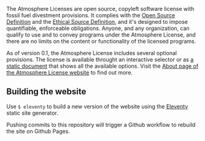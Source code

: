 The Atmosphere Licenses are open source, copyleft software license with fossil fuel divestment provisions. It complies with the [Open Source Definition](https://opensource.org/osd) and the [Ethical Source Definition](https://ethicalsource.dev/definition/), and it's designed to impose quantifiable, enforceable obligations. Anyone, and any organization, can qualify to use and to convey programs under the Atmosphere License, and there are no limits on the content or functionality of the licensed programs.

As of version 0.1, the Atmosphere License includes several optional provisions. The license is available throught an interactive selector or as [a static document](https://www.open-austin.org/atmosphere-license/atmosphere-static/index.html) that shows all the available options. Visit the [About page of the Atmosphere License website](https://www.open-austin.org/atmosphere-license/about/index.html) to find out more.

## Building the website

Use `$ eleventy` to build a new version of the website using the [Eleventy](https://github.com/11ty/eleventy) static site generator.

Pushing commits to this repository will trigger a Github workflow to rebuild the site on Github Pages.
